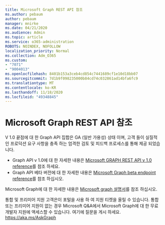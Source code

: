 ```yaml
---
title: Microsoft Graph REST API 참조
ms.author: pebaum
author: pebaum
manager: mnirke
ms.date: 04/21/2020
ms.audience: Admin
ms.topic: article
ms.service: o365-administration
ROBOTS: NOINDEX, NOFOLLOW
localization_priority: Normal
ms.collection: Adm_O365
ms.custom:
- "7071"
- "9004013"
ms.openlocfilehash: 8401b153a3ceb4cd854c7441689cf1e10d18bb07
ms.sourcegitcommit: 7d1b9f098235000b84cd74c032861ad14bfa6fc9
ms.translationtype: MT
ms.contentlocale: ko-KR
ms.lasthandoff: 11/18/2020
ms.locfileid: "49348845"
---
```

# <a name="microsoft-graph-rest-api-reference"></a>Microsoft Graph REST API 참조

V 1.0 끝점에 대 한 Graph API 집합은 GA (일반 가용성) 상태 이며, 고객 들이 실질적인 프로덕션 요구 사항을 충족 하는 엄격한 검토 및 피드백 프로세스를 통해 제공 되었습니다.

- Graph API v 1.0에 대 한 자세한 내용은 [Microsoft GRAPH REST API v 1.0 reference](https://docs.microsoft.com/graph/api/overview?toc=.%2Fref%2Ftoc.json&view=graph-rest-1.0&preserve-view=true)를 참조 하세요. 
- Graph API 베타 버전에 대 한 자세한 내용은 [Microsoft Graph beta endpoint reference](https://docs.microsoft.com/graph/api/overview?toc=.%2Fref%2Ftoc.json&view=graph-rest-beta&preserve-view=true)를 참조 하십시오.

Microsoft Graph에 대 한 자세한 내용은 [Microsoft graph 설명서](https://docs.microsoft.com/graph/)를 참조 하십시오.

통합 및 프리미어 지원 고객은이 포털을 사용 하 여 지원 티켓을 올릴 수 있습니다. 통합 또는 프리미어 지원이 없는 경우 Microsoft Q&A에서 Microsoft Graph에 대 한 무료 개발자 지원에 액세스할 수 있습니다. 여기에 질문을 게시 하세요. https://aka.ms/AskGraph
